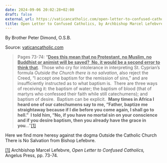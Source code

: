 ```yaml
---
date: 2024-09-06 20:02:28+02:00
draft: false
external_url: https://vaticancatholic.com/open-letter-to-confused-catholics-by-archbishop-marcel-lefebvre/
title: Open Letter to Confused Catholics, by Archbishop Marcel Lefebvre
---
```



By Brother Peter Dimond, O.S.B.

Source: [vaticancatholic.com](https://vaticancatholic.com/open-letter-to-confused-catholics-by-archbishop-marcel-lefebvre/)

<blockquote>
<p>Pages 73-74: “<strong><u>Does this mean that no Protestant, no Muslim, no Buddhist or animist will be saved?  No, it would be a second error to think that</u></strong>.  Those who cry for intolerance in interpreting St. Cyprian’s formula <em>Outside the Church there is no salvation</em>, also reject the Creed, “I accept one baptism for the remission of sins,” and are insufficiently instructed as to what baptism is.  There are three ways of receiving it: the baptism of water; the baptism of blood (that of martyrs who confessed their faith while still catechumens); and baptism of desire.  Baptism can be explicit.  <strong>Many times in Africa I heard one of our catechumens say to me, “Father, baptize me straightaway because if I die before you come again, I shall go to hell.”  I told him, “No, if you have no mortal sin on your conscience and if you desire baptism, then you already have the grace in you</strong>...”<a href="#_edn1" name="_ednref1">[1]</a></p>
</blockquote>
<p>Here we find more heresy against the dogma Outside the Catholic Church There is No Salvation from Bishop Lefebvre.</p>
<div class="footnotes">
<p><a href="#_ednref1" name="_edn1">[1]</a> Archbishop Marcel Lefebvre, <em>Open Letter to Confused Catholics, </em>Angelus Press, pp. 73-74.</p>
</div>
